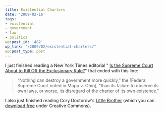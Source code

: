 ```yaml
---
title: Existential Charters
date: '2009-02-16'
tags:
- existential
- government
- law
- politics
wp:post_id: '482'
wp_link: "/2009/02/existential-charters/"
wp:post_type: post
---
```


I just finished reading a New York Times editorial " [Is the Supreme Court About to Kill Off the Exclusionary Rule?](http://www.nytimes.com/2009/02/16/opinion/16mon4.html?partner=rss&emc=rss)" that ended with this line:

>

> “Nothing can destroy a government more quickly,” the [Federal Supreme Court noted in Mapp v. Ohio], “than its failure to observe its own laws, or worse, its disregard of the charter of its own existence.”

I also just finished reading Cory Doctorow's [Little Brother](http://www.amazon.com/Little-Brother-Cory-Doctorow/dp/0765319853?tag=particculturf-20) (which you can [download free](http://www.feedbooks.com/book/2466) under Creative Commons).
